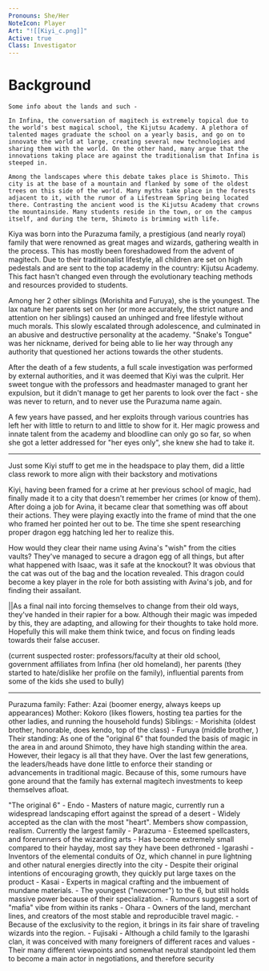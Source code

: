 ```yaml
---
Pronouns: She/Her
NoteIcon: Player
Art: "![[Kiyi_c.png]]"
Active: true
Class: Investigator
---
```




# Background

```
Some info about the lands and such -

In Infina, the conversation of magitech is extremely topical due to the world's best magical school, the Kijutsu Academy. A plethora of talented mages graduate the school on a yearly basis, and go on to innovate the world at large, creating several new technologies and sharing them with the world. On the other hand, many argue that the innovations taking place are against the traditionalism that Infina is steeped in.

Among the landscapes where this debate takes place is Shimoto. This city is at the base of a mountain and flanked by some of the oldest trees on this side of the world. Many myths take place in the forests adjacent to it, with the rumor of a Lifestream Spring being located there. Contrasting the ancient wood is the Kijutsu Academy that crowns the mountainside. Many students reside in the town, or on the campus itself, and during the term, Shimoto is brimming with life.
```


Kiya was born into the Purazuma family, a prestigious (and nearly royal) family that were renowned as great mages and wizards, gathering wealth in the process. This has mostly been foreshadowed from the advent of magitech. Due to their traditionalist lifestyle, all children are set on high pedestals and are sent to the top academy in the country: Kijutsu Academy. This fact hasn't changed even through the evolutionary teaching methods and resources provided to students.

Among her 2 other siblings (Morishita and Furuya), she is the youngest. The lax nature her parents set on her (or more accurately, the strict nature and attention on her siblings) caused an unhinged and free lifestyle without much morals. This slowly escalated through adolescence, and culminated in an abusive and destructive personality at the academy. "Snake's Tongue" was her nickname, derived for being able to lie her way through any authority that questioned her actions towards the other students.

After the death of a few students, a full scale investigation was performed by external authorities, and it was deemed that Kiyi was the culprit. Her sweet tongue with the professors and headmaster managed to grant her expulsion, but it didn't manage to get her parents to look over the fact - she was never to return, and to never use the Purazuma name again.

A few years have passed, and her exploits through various countries has left her with little to return to and little to show for it. Her magic prowess and innate talent from the academy and bloodline can only go so far, so when she got a letter addressed for "her eyes only", she knew she had to take it.

---

Just some Kiyi stuff to get me in the headspace to play them, did a little class rework to more align with their backstory and motivations 

Kiyi, having been framed for a crime at her previous school of magic, had finally made it to a city that doesn't remember her crimes (or know of them). After doing a job for Avina, it became clear that something was off about their actions. They were playing exactly into the frame of mind that the one who framed her pointed her out to be. The time she spent researching proper dragon egg hatching led her to realize this.

How would they clear their name using Avina's "wish" from the cities vaults? They've managed to secure a dragon egg of all things, but after what happened with Isaac, was it safe at the knockout? It was obvious that the cat was out of the bag and the location revealed. This dragon could become a key player in the role for both assisting with Avina's job, and for finding their assailant.

||As a final nail into forcing themselves to change from their old ways, they've handed in their rapier for a bow. Although their magic was impeded by this, they are adapting, and allowing for their thoughts to take hold more. Hopefully this will make them think twice, and focus on finding leads towards their false accuser.

(current suspected roster: professors/faculty at their old school, government affiliates from Infina (her old homeland), her parents (they started to hate/dislike her profile on the family), influential parents from some of the kids she used to bully)

---

Purazuma family:
	Father: Azai (boomer energy, always keeps up appearances)
	Mother: Kokoro (likes flowers, hosting tea parties for the other ladies, and running the household funds)
	Siblings: 
		- Morishita (oldest brother, honorable, does kendo, top of the class)
		- Furuya (middle brother, )
	Their standing: As one of the "original 6" that founded the basis of magic in the area in and around Shimoto, they have high standing within the area. However, their legacy is all that they have. Over the last few generations, the leaders/heads have done little to enforce their standing or advancements in traditional magic. Because of this, some rumours have gone around that the family has external magitech investments to keep themselves afloat.

"The original 6"
	- Endo
		- Masters of nature magic, currently run a widespread landscaping effort against the spread of a desert
		- Widely accepted as the clan with the most "heart". Members show compassion, realism. Currently the largest family
	- Parazuma
		- Esteemed spellcasters, and forerunners of the wizarding arts
		- Has become extremely small compared to their hayday, most say they have been dethroned
	- Igarashi
		- Inventors of the elemental conduits of Oz, which channel in pure lightning and other natural energies directly into the city
		- Despite their original intentions of encouraging growth, they quickly put large taxes on the product
	- Kasai
		- Experts in magical crafting and the imbuement of mundane materials.
		- The youngest ("newcomer") to the 6, but still holds massive power because of their specialization.
		- Rumours suggest a sort of "mafia" vibe from within its ranks
	- Ohara
		- Owners of the land, merchant lines, and creators of the most stable and reproducible travel magic.
		- Because of the exclusivity to the region, it brings in its fair share of traveling wizards into the region.
	- Fujisaki
		- Although a child family to the Igarashi clan, it was conceived with many foreigners of different races and values
		- Their many different viewpoints and somewhat neutral standpoint led them to become a main actor in negotiations, and therefore security